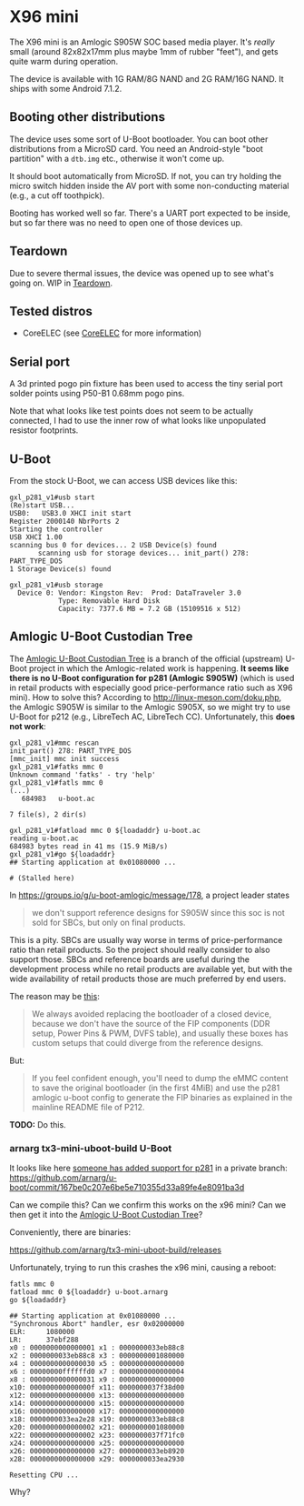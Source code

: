# X96 mini

The X96 mini is an Amlogic S905W SOC based media player. It's *really* small (around 82x82x17mm plus maybe 1mm of rubber "feet"), and gets quite warm during operation.

The device is available with 1G RAM/8G NAND and 2G RAM/16G NAND. It ships with some Android 7.1.2.


## Booting other distributions

The device uses some sort of U-Boot bootloader. You can boot other distributions from a MicroSD card. You need an Android-style "boot partition" with a `dtb.img` etc., otherwise it won't come up.

It should boot automatically from MicroSD. If not, you can try holding the micro switch hidden inside the AV port with some non-conducting material (e.g., a cut off toothpick).

Booting has worked well so far. There's a UART port expected to be inside, but so far there was no need to open one of those devices up.


## Teardown

Due to severe thermal issues, the device was opened up to see what's going on. WIP in [Teardown](Teardown.md).


## Tested distros

- CoreELEC (see [CoreELEC](CoreELEC.md) for more information)


## Serial port

A 3d printed pogo pin fixture has been used to access the tiny serial port solder points using P50-B1 0.68mm pogo pins.

Note that what looks like test points does not seem to be actually connected, I had to use the inner row of what looks like unpopulated resistor footprints.

## U-Boot

From the stock U-Boot, we can access USB devices like this:

```
gxl_p281_v1#usb start
(Re)start USB...
USB0:   USB3.0 XHCI init start
Register 2000140 NbrPorts 2
Starting the controller
USB XHCI 1.00
scanning bus 0 for devices... 2 USB Device(s) found
       scanning usb for storage devices... init_part() 278: PART_TYPE_DOS
1 Storage Device(s) found

gxl_p281_v1#usb storage
  Device 0: Vendor: Kingston Rev:  Prod: DataTraveler 3.0
            Type: Removable Hard Disk
            Capacity: 7377.6 MB = 7.2 GB (15109516 x 512)
```

## Amlogic U-Boot Custodian Tree

The [Amlogic U-Boot Custodian Tree](https://gitlab.denx.de/u-boot/custodians/u-boot-amlogic) is a branch of the official (upstream) U-Boot project in which the Amlogic-related work is happening. __It seems like there is no U-Boot configuration for p281 (Amlogic S905W)__  (which is used in retail products with especially good price-performance ratio such as X96 mini). How to solve this? According to http://linux-meson.com/doku.php, the Amlogic S905W is similar to the Amlogic S905X, so we might try to use U-Boot for p212 (e.g., LibreTech AC, LibreTech CC). Unfortunately, this __does not work__:

```
gxl_p281_v1#mmc rescan
init_part() 278: PART_TYPE_DOS
[mmc_init] mmc init success
gxl_p281_v1#fatks mmc 0
Unknown command 'fatks' - try 'help'
gxl_p281_v1#fatls mmc 0
(...)
   684983   u-boot.ac 

7 file(s), 2 dir(s)

gxl_p281_v1#fatload mmc 0 ${loadaddr} u-boot.ac
reading u-boot.ac
684983 bytes read in 41 ms (15.9 MiB/s)
gxl_p281_v1#go ${loadaddr}
## Starting application at 0x01080000 ...

# (Stalled here)
```

In https://groups.io/g/u-boot-amlogic/message/178, a project leader states

> we don't support reference designs for S905W since this soc is not sold for SBCs, but only on final products.

This is a pity. SBCs are usually way worse in terms of price-performance ratio than retail products. So the project should really consider to also support those. SBCs and reference boards are useful during the development process while no retail products are available yet, but with the wide availability of retail products those are much preferred by end users.

The reason may be [this](https://groups.io/g/u-boot-amlogic/message/181):

> We always avoided replacing the bootloader of a closed device, because we don't have the source of
the FIP components (DDR setup, Power Pins & PWM, DVFS table), and usually these boxes has custom
setups that could diverge from the reference designs.

But:

> If you feel confident enough, you'll need to dump the eMMC content to save the original
bootloader (in the first 4MiB) and use the p281 amlogic u-boot config to generate the FIP
binaries as explained in the mainline README file of P212.

__TODO:__ Do this.

### arnarg tx3-mini-uboot-build U-Boot

It looks like here [someone has added support for p281](https://www.codedbearder.com/posts/mainline-linux-on-tx3-mini/) in a private branch:
https://github.com/arnarg/u-boot/commit/167be0c207e6be5e710355d33a89fe4e8091ba3d

Can we compile this? Can we confirm this works on the x96 mini? Can we then get it into the [Amlogic U-Boot Custodian Tree](https://gitlab.denx.de/u-boot/custodians/u-boot-amlogic)?

Conveniently, there are binaries:

https://github.com/arnarg/tx3-mini-uboot-build/releases


Unfortunately, trying to run this crashes the x96 mini, causing a reboot:

```
fatls mmc 0
fatload mmc 0 ${loadaddr} u-boot.arnarg
go ${loadaddr}

## Starting application at 0x01080000 ...
"Synchronous Abort" handler, esr 0x02000000
ELR:     1080000
LR:      37ebf288
x0 : 0000000000000001 x1 : 0000000033eb88c8
x2 : 0000000033eb88c8 x3 : 0000000001080000
x4 : 0000000000000030 x5 : 0000000000000000
x6 : 00000000ffffffd0 x7 : 0000000000000004
x8 : 0000000000000031 x9 : 0000000000000000
x10: 000000000000000f x11: 0000000037f38d00
x12: 0000000000000000 x13: 0000000000000000
x14: 0000000000000000 x15: 0000000000000000
x16: 0000000000000000 x17: 0000000000000000
x18: 0000000033ea2e28 x19: 0000000033eb88c8
x20: 0000000000000002 x21: 0000000001080000
x22: 0000000000000002 x23: 0000000037f71fc0
x24: 0000000000000000 x25: 0000000000000000
x26: 0000000000000000 x27: 0000000033eb8920
x28: 0000000000000000 x29: 0000000033ea2930

Resetting CPU ...
```

Why?
